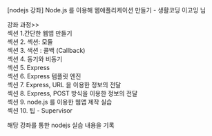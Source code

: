 [nodejs 강좌] Node.js 를 이용해 웹애플리케이션 만들기 - 생활코딩 이고잉 님          

강좌 과정>>      
섹션 1.간단한 웹앱 만들기      
섹션 2. 섹션: 모듈      
섹션 3. 색션 : 콜백 (Callback)     
섹션 4. 동기와 비동기     
섹션 5. Express     
섹션 6. Express 템플릿 엔진     
섹션 7. Express, URL 을 이용한 정보의 전달     
섹션 8. Express, POST 방식을 이용한 정보의 전달     
섹션 9. node.js 를 이용한 웹앱 제작 실습      
섹션 10. 팁 - Supervisor      

해당 강좌를 통한 nodejs 실습 내용을 기록            
